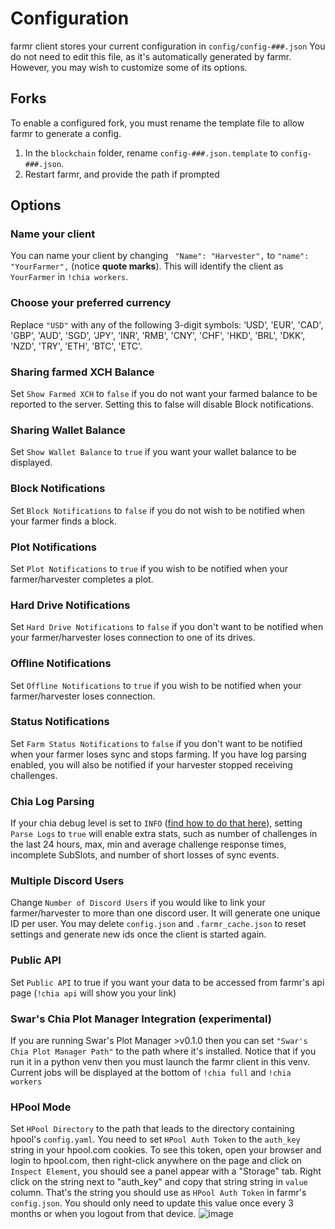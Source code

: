 # Configuration
farmr client stores your current configuration in ``config/config-###.json``
You do not need to edit this file, as it's automatically generated by farmr. However, you may wish to customize some of its options.

## Forks
To enable a configured fork, you must rename the template file to allow farmr to generate a config.

1. In the `blockchain` folder, rename `config-###.json.template` to `config-###.json`.
1. Restart farmr, and provide the path if prompted

## Options


### Name your client
You can name your client by changing `` "Name": "Harvester",`` to ``"name": "YourFarmer",`` (notice **quote marks**). This will identify the client as ``YourFarmer`` in `` !chia workers ``.

### Choose your preferred currency
Replace ``"USD"`` with any of the following 3-digit symbols: ‘USD’, 'EUR', 'CAD', 'GBP', 'AUD', 'SGD', 'JPY', 'INR', 'RMB', 'CNY', 'CHF', 'HKD', 'BRL', 'DKK', 'NZD', 'TRY', 'ETH', 'BTC', 'ETC'.

### Sharing farmed XCH Balance
Set ``Show Farmed XCH`` to ``false`` if you do not want your farmed balance to be reported to the server. Setting this to false will disable Block notifications.

### Sharing Wallet Balance
Set ``Show Wallet Balance`` to ``true`` if you want your wallet balance to be displayed.

### Block Notifications
Set ``Block Notifications`` to ``false`` if you do not wish to be notified when your farmer finds a block.

### Plot Notifications
Set ``Plot Notifications`` to ``true`` if you wish to be notified when your farmer/harvester completes a plot.

### Hard Drive Notifications
Set ``Hard Drive Notifications`` to ``false`` if you don't want to be notified when your farmer/harvester loses connection to one of its drives.

### Offline Notifications
Set ``Offline Notifications`` to ``true`` if you wish to be notified when your farmer/harvester loses connection.

### Status Notifications
Set ``Farm Status Notifications`` to ``false`` if you don't want to be notified when your farmer loses sync and stops farming. If you have log parsing enabled, you will also be notified if your harvester stopped receiving challenges.

### Chia Log Parsing
If your chia debug level is set to ``INFO`` ([find how to do that here](https://thechiafarmer.com/2021/04/20/how-to-enable-chia-logs-on-windows/)), setting ``Parse Logs`` to ``true`` will enable extra stats, such as number of challenges in the last 24 hours, max, min and average challenge response times, incomplete SubSlots, and number of short losses of sync events.

### Multiple Discord Users
Change ``Number of Discord Users`` if you would like to link your farmer/harvester to more than one discord user. It will generate one unique ID per user.
You may delete ``config.json`` and ``.farmr_cache.json`` to reset settings and generate new ids once the client is started again.

### Public API
Set ``Public API`` to true if you want your data to be accessed from farmr's api page (``!chia api`` will show you your link)

### Swar's Chia Plot Manager Integration (experimental)
If you are running Swar's Plot Manager >v0.1.0 then you can set ``"Swar's Chia Plot Manager Path"`` to the path where it's installed.
Notice that if you run it in a python venv then you must launch the farmr client in this venv. Current jobs will be displayed at the bottom of ``!chia full`` and ``!chia workers``

### HPool Mode
Set ``HPool Directory`` to the path that leads to the directory containing hpool's ``config.yaml``.
You need to set ``HPool Auth Token`` to the ``auth_key`` string in your hpool.com cookies. To see this token, open your browser and login to hpool.com, then right-click anywhere on the page and click on ``Inspect Element``, you should see a panel appear with a "Storage" tab. Right click on the string next to "auth_key" and copy that string string in ``value`` column. That's the string you should use as ``HPool Auth Token`` in farmr's ``config.json``. You should only need to update this value once every 3 months or when you logout from that device.
![image](https://user-images.githubusercontent.com/82336674/120874560-063c0200-c59f-11eb-8110-2be81469651b.png)